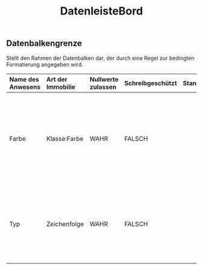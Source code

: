 ﻿---
title: DatenleisteBord
second_title: Aspose.Cells Cloud Documen
type: docs
url: /de/specification/model/databarborder/
description: "Aspose.Cells Cloud-Modellspezifikation: DataBarBorder. Müheloses Bearbeiten von Excel und anderen Tabellenkalkulationsdokumenten mit Funktionen wie Öffnen, Generieren, Bearbeiten, Teilen, Zusammenführen, Vergleichen und Konvertieren"
kwords: Excel, Office, Tabellenkalkulation, Cloud REST API, DataBarBorder
weight: 50
---
## **Datenbalkengrenze**

 Stellt den Rahmen der Datenbalken dar, der durch eine Regel zur bedingten Formatierung angegeben wird.

| Name des Anwesens| Art der Immobilie| Nullwerte zulassen| Schreibgeschützt| Standardwert| Beschreibung|
|:- |:- |:- |:- |:- |:- |
| Farbe| Klasse:Farbe| WAHR| FALSCH|| Ruft die Rahmenfarbe von Datenbalken ab oder legt sie fest, die durch eine Regel zur bedingten Formatierung angegeben wird.|
| Typ| Zeichenfolge| WAHR| FALSCH|| Ruft den Rahmentyp der durch eine Regel zur bedingten Formatierung angegebenen Datenbalken ab oder legt ihn fest.|

